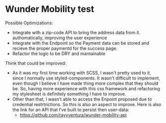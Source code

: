 # Wunder Mobility test

Possible Optimizations:
* Integrate with a zip-code API to bring the address data from it. authomatically, improving the user experience 
* Integrate with the Endpoint so the Payment data can be stored and recieve the proper paymentd for the success page. 
* Refactor the logic to be DRY and mantainable

Think that could be improved:
* As it was my first time working with SCSS, I wasn't pretty used to it, since I normally use styled-components. It wasn't difficult to implement, even though I believe I have made thing more complex that they should be. So, having more experience with this css framework and refactoring my stylesheet is definitely something I have to improve. 
* Other than that, I wasn't able to access the Enpoint proposed due to credential restrtrictions. So this is also an aspect to improve. 
Here is also the link for an API that I've built to persist then user-data:
  - https://github.com/rayyventura/wunder-mobility-api
